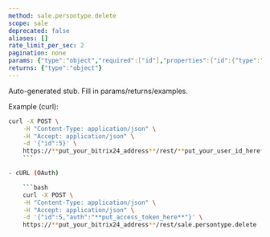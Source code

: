 ```yaml
---
method: sale.persontype.delete
scope: sale
deprecated: false
aliases: []
rate_limit_per_sec: 2
pagination: none
params: {"type":"object","required":["id"],"properties":{"id":{"type":"integer"}}}
returns: {"type":"object"}
---
```


Auto-generated stub. Fill in params/returns/examples.

Example (curl):

```bash
curl -X POST \
    -H "Content-Type: application/json" \
    -H "Accept: application/json" \
    -d '{"id":5}' \
    https://**put_your_bitrix24_address**/rest/**put_your_user_id_here**/**put_your_webhook_here**/sale.persontype.delete
    ```

- cURL (OAuth)

    ```bash
    curl -X POST \
    -H "Content-Type: application/json" \
    -H "Accept: application/json" \
    -d '{"id":5,"auth":"**put_access_token_here**"}' \
    https://**put_your_bitrix24_address**/rest/sale.persontype.delete
```
